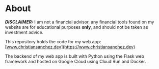 # About
***DISCLAIMER:*** I am not a financial advisor, any financial tools found on my website are for educational purposes **only**, and should not be taken as investment advice.

This repository holds the code for my web app: [www.christiansanchez.dev](https://www.christiansanchez.dev)

The backend of my web app is built with Python using the Flask web framework and hosted on Google Cloud using Cloud Run and Docker.
